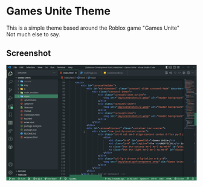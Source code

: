 # Games Unite Theme
This is a simple theme based around the Roblox game "Games Unite" <br>
Not much else to say.
## Screenshot
<img src="https://raw.githubusercontent.com/mapleatmorning/games-unite-theme/main/themepreview.png" alt="Visual Studio Code with the 'Games Unite' theme applied" />
